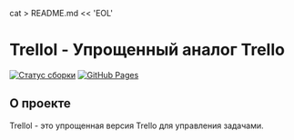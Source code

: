 cat > README.md << 'EOL'
# Trellol - Упрощенный аналог Trello

[![Статус сборки](https://github.com/urijMexa/trellol/actions/workflows/deploy.yml/badge.svg)](https://github.com/urijMexa/trellol/actions)
[![GitHub Pages](https://img.shields.io/badge/GitHub%20Pages-Online-brightgreen)](https://urijMexa.github.io/trellol/)

## О проекте

Trellol - это упрощенная версия Trello для управления задачами. 

